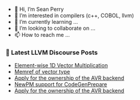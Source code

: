 - 👋 Hi, I’m Sean Perry
- 👀 I’m interested in compilers (c++, COBOL, llvm)
- 🌱 I’m currently learning ...
- 💞️ I’m looking to collaborate on ...
- 📫 How to reach me ...

<!---
s66perry/s66perry is a ✨ special ✨ repository because its `README.md` (this file) appears on your GitHub profile.
You can click the Preview link to take a look at your changes.
--->
### 📕 Latest LLVM Discourse Posts

<!-- DISCOURSE-LLVM:START -->
- [Element-wise 1D Vector Multiplication](https://discourse.llvm.org/t/element-wise-1d-vector-multiplication/70621#post_2)
- [Memref of vector type](https://discourse.llvm.org/t/memref-of-vector-type/70628#post_1)
- [Apply for the ownership of the AVR backend](https://discourse.llvm.org/t/apply-for-the-ownership-of-the-avr-backend/70624#post_2)
- [NewPM support for CodeGenPrepare](https://discourse.llvm.org/t/newpm-support-for-codegenprepare/70620#post_2)
- [Apply for the ownership of the AVR backend](https://discourse.llvm.org/t/apply-for-the-ownership-of-the-avr-backend/70624#post_1)
<!-- DISCOURSE-LLVM:END -->
